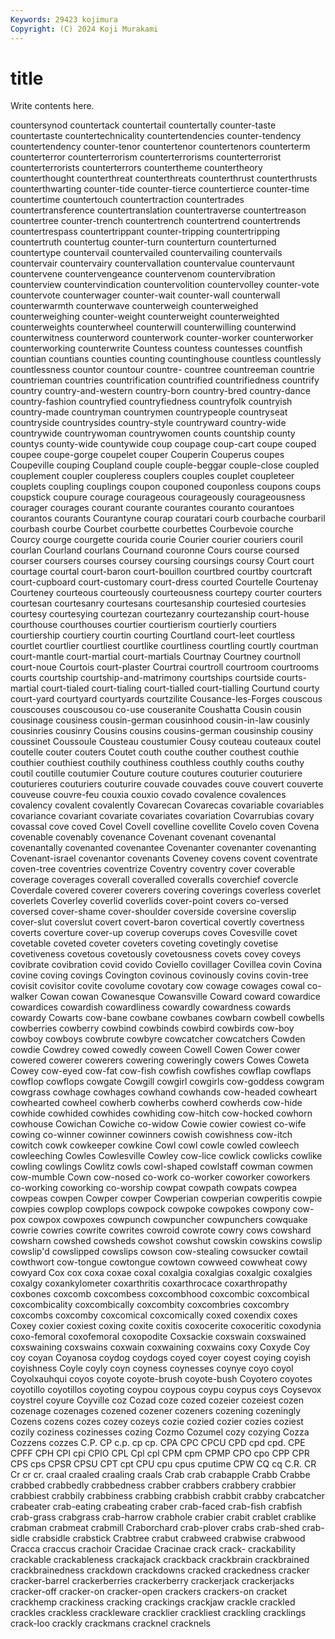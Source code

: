 ```yaml
---
Keywords: 29423 kojimura
Copyright: (C) 2024 Koji Murakami
---
```


# title

Write contents here.



 countersynod countertack countertail countertally counter-taste countertaste countertechnicality countertendencies counter-tendency
countertendency counter-tenor countertenor countertenors counterterm counterterror counterterrorism counterterrorisms counterterrorist counterterrorists
counterterrors countertheme countertheory counterthought counterthreat counterthreats counterthrust counterthrusts counterthwarting counter-tide
counter-tierce countertierce counter-time countertime countertouch countertraction countertrades countertransference countertranslation countertraverse
countertreason countertree counter-trench countertrench countertrend countertrends countertrespass countertrippant counter-tripping countertripping
countertruth countertug counter-turn counterturn counterturned countertype countervail countervailed countervailing countervails
countervair countervairy countervallation countervalue countervaunt countervene countervengeance countervenom countervibration counterview
countervindication countervolition countervolley counter-vote countervote counterwager counter-wait counter-wall counterwall counterwarmth
counterwave counterweigh counterweighed counterweighing counter-weight counterweight counterweighted counterweights counterwheel counterwill
counterwilling counterwind counterwitness counterword counterwork counter-worker counterworker counterworking counterwrite Countess
countess countesses countfish countian countians counties counting countinghouse countless countlessly
countlessness countor countour countre- countree countreeman countrie countrieman countries countrification
countrified countrifiedness countrify country country-and-western country-born country-bred country-dance country-fashion countryfied
countryfiedness countryfolk countryish country-made countryman countrymen countrypeople countryseat countryside countrysides
country-style countryward country-wide countrywide countrywoman countrywomen counts countship county countys
county-wide countywide coup coupage coup-cart coupe couped coupee coupe-gorge coupelet
couper Couperin Couperus coupes Coupeville couping Coupland couple couple-beggar couple-close
coupled couplement coupler coupleress couplers couples couplet coupleteer couplets coupling
couplings coupon couponed couponless coupons coups coupstick coupure courage courageous
courageously courageousness courager courages courant courante courantes couranto courantoes courantos
courants Courantyne courap couratari courb courbache courbaril courbash courbe Courbet
courbette courbettes Courbevoie courche Courcy courge courgette courida courie Courier
courier couriers couril courlan Courland courlans Cournand couronne Cours course
coursed courser coursers courses coursey coursing coursings coursy Court court
courtage courtal court-baron court-bouillon courtbred courtby courtcraft court-cupboard court-customary court-dress
courted Courtelle Courtenay Courteney courteous courteously courteousness courtepy courter courters
courtesan courtesanry courtesans courtesanship courtesied courtesies courtesy courtesying courtezan courtezanry
courtezanship court-house courthouse courthouses courtier courtierism courtierly courtiers courtiership courtiery
courtin courting Courtland court-leet courtless courtlet courtlier courtliest courtlike courtliness
courtling courtly courtman court-mantle court-martial court-martials Courtnay Courtney courtnoll court-noue
Courtois court-plaster Courtrai courtroll courtroom courtrooms courts courtship courtship-and-matrimony courtships
courtside courts-martial court-tialed court-tialing court-tialled court-tialling Courtund courty court-yard courtyard
courtyards courtzilite Cousance-les-Forges couscous couscouses couscousou co-use couseranite Coushatta Cousin
cousin cousinage cousiness cousin-german cousinhood cousin-in-law cousinly cousinries cousinry Cousins
cousins cousins-german cousinship cousiny coussinet Coussoule Cousteau coustumier Cousy couteau
couteaux coutel coutelle couter couters Coutet couth couthe couther couthest
couthie couthier couthiest couthily couthiness couthless couthly couths couthy coutil
coutille coutumier Couture couture coutures couturier couturiere couturieres couturiers couturire
couvade couvades couve couvert couverte couveuse couvre-feu couxia couxio covado
covalence covalences covalency covalent covalently Covarecan Covarecas covariable covariables covariance
covariant covariate covariates covariation Covarrubias covary covassal cove coved Covel
Covell covelline covellite Covelo coven Covena covenable covenably covenance Covenant
covenant covenantal covenantally covenanted covenantee Covenanter covenanter covenanting Covenant-israel covenantor
covenants Coveney covens covent coventrate coven-tree coventries coventrize Coventry coventry
cover coverable coverage coverages coverall coveralled coveralls coverchief covercle Coverdale
covered coverer coverers covering coverings coverless coverlet coverlets Coverley coverlid
coverlids cover-point covers co-versed coversed cover-shame cover-shoulder coverside coversine coverslip
cover-slut coverslut covert covert-baron covertical covertly covertness coverts coverture cover-up
coverup coverups coves Covesville covet covetable coveted coveter coveters coveting
covetingly covetise covetiveness covetous covetously covetousness covets covey coveys covibrate
covibration covid covido Coviello covillager Covillea covin Covina covine coving
covings Covington covinous covinously covins covin-tree covisit covisitor covite covolume
covotary cow cowage cowages cowal co-walker Cowan cowan Cowanesque Cowansville
Coward coward cowardice cowardices cowardish cowardliness cowardly cowardness cowards cowardy
Cowarts cow-bane cowbane cowbanes cowbarn cowbell cowbells cowberries cowberry cowbind
cowbinds cowbird cowbirds cow-boy cowboy cowboys cowbrute cowbyre cowcatcher cowcatchers
Cowden cowdie Cowdrey cowed cowedly coween Cowell Cowen Cower cower
cowered cowerer cowerers cowering coweringly cowers Cowes Coweta Cowey cow-eyed
cow-fat cow-fish cowfish cowfishes cowflap cowflaps cowflop cowflops cowgate Cowgill
cowgirl cowgirls cow-goddess cowgram cowgrass cowhage cowhages cowhand cowhands cow-headed
cowheart cowhearted cowheel cowherb cowherbs cowherd cowherds cow-hide cowhide cowhided
cowhides cowhiding cow-hitch cow-hocked cowhorn cowhouse Cowichan Cowiche co-widow Cowie
cowier cowiest co-wife cowing co-winner cowinner cowinners cowish cowishness cow-itch
cowitch cowk cowkeeper cowkine Cowl cowl cowle cowled cowleech cowleeching
Cowles Cowlesville Cowley cow-lice cowlick cowlicks cowlike cowling cowlings Cowlitz
cowls cowl-shaped cowlstaff cowman cowmen cow-mumble Cown cow-nosed co-work co-worker
coworker coworkers co-working coworking co-worship cowpat cowpath cowpats cowpea cowpeas
cowpen Cowper cowper Cowperian cowperian cowperitis cowpie cowpies cowplop cowplops
cowpock cowpoke cowpokes cowpony cow-pox cowpox cowpoxes cowpunch cowpuncher cowpunchers
cowquake cowrie cowries cowrite cowrites cowroid cowrote cowry cows cowshard
cowsharn cowshed cowsheds cowshot cowshut cowskin cowskins cowslip cowslip'd cowslipped
cowslips cowson cow-stealing cowsucker cowtail cowthwort cow-tongue cowtongue cowtown cowweed
cowwheat cowy cowyard Cox cox coxa coxae coxal coxalgia coxalgias
coxalgic coxalgies coxalgy coxankylometer coxarthritis coxarthrocace coxarthropathy coxbones coxcomb coxcombess
coxcombhood coxcombic coxcombical coxcombicality coxcombically coxcombity coxcombries coxcombry coxcombs coxcomby
coxcomical coxcomically coxed coxendix coxes Coxey coxier coxiest coxing coxite
coxitis coxocerite coxoceritic coxodynia coxo-femoral coxofemoral coxopodite Coxsackie coxswain coxswained
coxswaining coxswains coxwain coxwaining coxwains coxy Coxyde Coy coy coyan
Coyanosa coydog coydogs coyed coyer coyest coying coyish coyishness Coyle
coyly coyn coyness coynesses coynye coyo coyol Coyolxauhqui coyos coyote
coyote-brush coyote-bush Coyotero coyotes coyotillo coyotillos coyoting coypou coypous coypu
coypus coys Coysevox coystrel coyure Coyville coz Cozad coze cozed
cozeier cozeiest cozen cozenage cozenages cozened cozener cozeners cozening cozeningly
Cozens cozens cozes cozey cozeys cozie cozied cozier cozies coziest
cozily coziness cozinesses cozing Cozmo Cozumel cozy cozying Cozza Cozzens
cozzes C.P. CP c.p. cp cp. CPA CPC CPCU CPD
cpd cpd. CPE CPFF CPH CPI cpi CPIO CPL Cpl
cpl CPM cpm CPMP CPO cpo CPP CPR CPS cps
CPSR CPSU CPT cpt CPU cpu cpus cputime CPW CQ
cq C.R. CR Cr cr cr. craal craaled craaling craals
Crab crab crabapple Crabb Crabbe crabbed crabbedly crabbedness crabber crabbers
crabbery crabbier crabbiest crabbily crabbiness crabbing crabbish crabbit crabby crabcatcher
crabeater crab-eating crabeating craber crab-faced crab-fish crabfish crab-grass crabgrass crab-harrow
crabhole crabier crabit crablet crablike crabman crabmeat crabmill Craborchard crab-plover
crabs crab-shed crab-sidle crabsidle crabstick Crabtree crabut crabweed crabwise crabwood
Cracca craccus crachoir Cracidae Cracinae crack crack- crackability crackable crackableness
crackajack crackback crackbrain crackbrained crackbrainedness crackdown crackdowns cracked crackedness cracker
cracker-barrel crackerberries crackerberry crackerjack crackerjacks cracker-off cracker-on cracker-open crackers crackers-on
cracket crackhemp crackiness cracking crackings crackjaw crackle crackled crackles crackless
crackleware cracklier crackliest crackling cracklings crack-loo crackly crackmans cracknel cracknels
